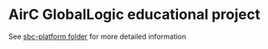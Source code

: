 # AirC GlobalLogic educational project

See [sbc-platform folder](/sbc-platform/README.MD) for more detailed information
